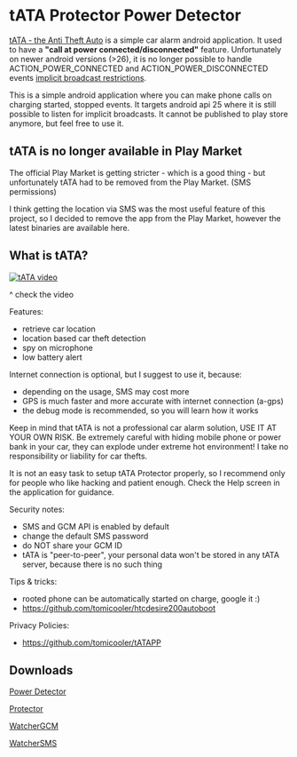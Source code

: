 tATA Protector Power Detector
=============================

[tATA - the Anti Theft Auto](https://play.google.com/store/apps/details?id=com.tomicooler.tata.protector) is a simple car alarm
android application. It used to have a **"call at power connected/disconnected"** feature. Unfortunately on newer android versions (>26),
it is no longer possible to handle ACTION_POWER_CONNECTED and ACTION_POWER_DISCONNECTED events [implicit broadcast restrictions](https://developer.android.com/about/versions/oreo/background#broadcasts).

This is a simple android application where you can make phone calls on charging started, stopped events.
It targets android api 25 where it is still possible to listen for implicit broadcasts.
It cannot be published to play store anymore, but feel free to use it.

tATA is no longer available in Play Market
------------------------------------------

The official Play Market is getting stricter - which is a good thing - but unfortunately tATA had to be removed
from the Play Market. (SMS permissions)

I think getting the location via SMS was the most useful feature of this project, so I decided to remove the app
from the Play Market, however the latest binaries are available here.

What is tATA?
-------------

[![tATA video](https://img.youtube.com/vi/vHlMRs05CKg/0.jpg)](https://www.youtube.com/watch?v=vHlMRs05CKg)

^ check the video


Features:
- retrieve car location
- location based car theft detection
- spy on microphone
- low battery alert

Internet connection is optional, but I suggest to use it, because:
- depending on the usage, SMS may cost more
- GPS is much faster and more accurate with internet connection (a-gps)
- the debug mode is recommended, so you will learn how it works

Keep in mind that tATA is not a professional car alarm solution, USE IT AT YOUR OWN RISK. Be extremely careful with hiding mobile phone or power bank in your car, they can explode under extreme hot environment! I take no responsibility or liability for car thefts.

It is not an easy task to setup tATA Protector properly, so I recommend only for people who like hacking and patient enough. Check the Help screen in the application for guidance.

Security notes:
- SMS and GCM API is enabled by default
- change the default SMS password
- do NOT share your GCM ID
- tATA is "peer-to-peer", your personal data won't be stored in any tATA server, because there is no such thing

Tips & tricks:
- rooted phone can be automatically started on charge, google it :)
- https://github.com/tomicooler/htcdesire200autoboot

Privacy Policies:
- https://github.com/tomicooler/tATAPP


Downloads
---------

[Power Detector](https://github.com/tomicooler/tATAPowerDetector/raw/master/releases/power-detector-v1.apk)

[Protector](https://github.com/tomicooler/tATAPowerDetector/raw/master/releases/protector.apk)

[WatcherGCM](https://github.com/tomicooler/tATAPowerDetector/raw/master/releases/watchergcm.apk)

[WatcherSMS](https://github.com/tomicooler/tATAPowerDetector/raw/master/releases/watchersms.apk)

